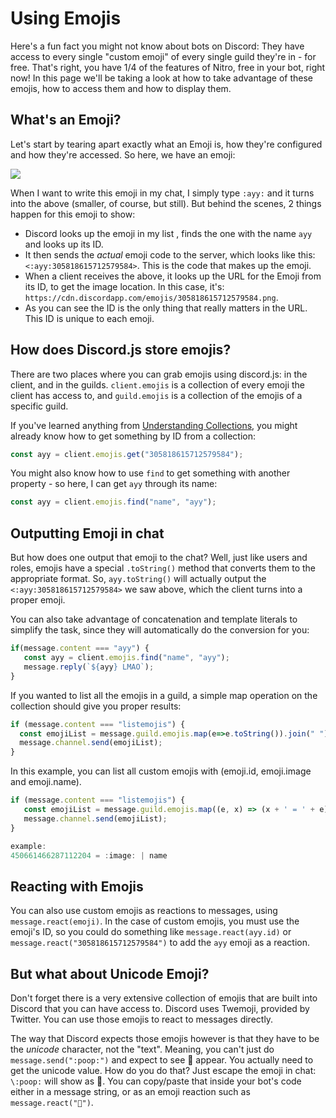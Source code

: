 # Using Emojis

Here's a fun fact you might not know about bots on Discord: They have access to every single "custom emoji" of every single guild they're in - for free. That's right, you have 1/4 of the features of Nitro, free in your bot, right now! In this page we'll be taking a look at how to take advantage of these emojis, how to access them and how to display them.

## What's an Emoji?

Let's start by tearing apart exactly what an Emoji is, how they're configured and how they're accessed. So here, we have an emoji:

![](https://cdn.discordapp.com/emojis/305818615712579584.png)

When I want to write this emoji in my chat, I simply type `:ayy:` and it turns into the above \(smaller, of course, but still\). But behind the scenes, 2 things happen for this emoji to show:

* Discord looks up the emoji in my list , finds the one with the name `ayy` and looks up its ID.
* It then sends the _actual_ emoji code to the server, which looks like this: `<:ayy:305818615712579584>`. This is the code that makes up the emoji.
* When a client receives the above, it looks up the URL for the Emoji from its ID, to get the image location. In this case, it's: `https://cdn.discordapp.com/emojis/305818615712579584.png`.
* As you can see the ID is the only thing that really matters in the URL. This ID is unique to each emoji.

## How does Discord.js store emojis?

There are two places where you can grab emojis using discord.js: in the client, and in the guilds. `client.emojis` is a collection of every emoji the client has access to, and `guild.emojis` is a collection of the emojis of a specific guild.

If you've learned anything from [Understanding Collections](), you might already know how to get something by ID from a collection:

```javascript
const ayy = client.emojis.get("305818615712579584");
```

You might also know how to use `find` to get something with another property - so here, I can get `ayy` through its name:

```javascript
const ayy = client.emojis.find("name", "ayy");
```

## Outputting Emoji in chat

But how does one output that emoji to the chat? Well, just like users and roles, emojis have a special `.toString()` method that converts them to the appropriate format. So, `ayy.toString()` will actually output the `<:ayy:305818615712579584>` we saw above, which the client turns into a proper emoji.

You can also take advantage of concatenation and template literals to simplify the task, since they will automatically do the conversion for you:

```javascript
if(message.content === "ayy") {
   const ayy = client.emojis.find("name", "ayy");
   message.reply(`${ayy} LMAO`);
}
```

If you wanted to list all the emojis in a guild, a simple map operation on the collection should give you proper results:

```javascript
if (message.content === "listemojis") {
  const emojiList = message.guild.emojis.map(e=>e.toString()).join(" ");
  message.channel.send(emojiList);
}
```

In this example, you can list all custom emojis with (emoji.id, emoji.image and emoji.name).

```javascript
if (message.content === "listemojis") {
   const emojiList = message.guild.emojis.map((e, x) => (x + ' = ' + e) + ' | ' +e.name).join('\n');
   message.channel.send(emojiList);
}

example: 
450661466287112204 = :image: | name
```

## Reacting with Emojis

You can also use custom emojis as reactions to messages, using `message.react(emoji)`. In the case of custom emojis, you must use the emoji's ID, so you could do something like `message.react(ayy.id)` or `message.react("305818615712579584")` to add the `ayy` emoji as a reaction.

## But what about Unicode Emoji?

Don't forget there is a very extensive collection of emojis that are built into Discord that you can have access to. Discord uses Twemoji, provided by Twitter. You can use those emojis to react to messages directly.

The way that Discord expects those emojis however is that they have to be the _unicode_ character, not the "text". Meaning, you can't just do `message.send(":poop:")` and expect to see 💩 appear. You actually need to get the unicode value. How do you do that? Just escape the emoji in chat: `\:poop:` will show as 💩. You can copy/paste that inside your bot's code either in a message string, or as an emoji reaction such as `message.react("💩")`.


